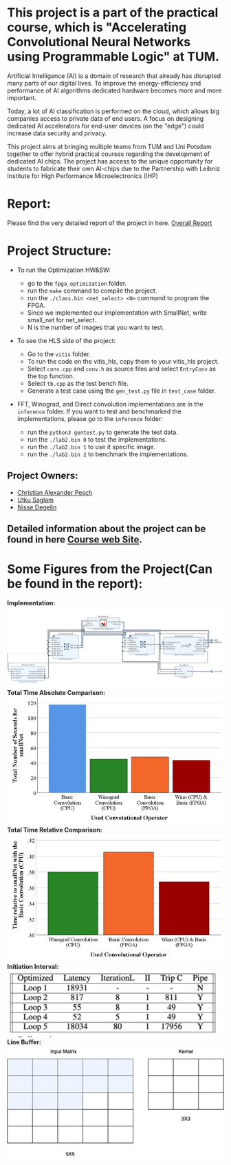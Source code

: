# This project is a part of the practical course, which is "Accelerating Convolutional Neural Networks using Programmable Logic" at TUM.
Artificial Intelligence (AI) is a domain of research that already has disrupted many parts of our digital lives. To improve the energy-efficiency and performance of AI algorithms dedicated hardware becomes more and more important.

Today, a lot of AI classification is performed on the cloud, which allows big companies access to private data of end users. A focus on designing dedicated AI accelerators for end-user devices (on the "edge") could increase data security and privacy.

This project aims at bringing multiple teams from TUM and Uni Potsdam together to offer hybrid practical courses regarding the development of dedicated AI chips. The project has access to the unique opportunity for students to fabricate their own AI-chips due to the Partnership with Leibniz Institute for High Performance Microelectronics (IHP)

# Report:
Please find the very detailed report of the project in here.
[Overall Report](acc_report.pdf)
# Project Structure:

* To run the Optimization HW&SW:
  * go to the `fpga_optimization` folder.
  * run the ```make``` command to compile the project.
  * run the ```./class.bin <net_select> <N>``` command to program the FPGA.
  * Since we implemented our implementation with SmallNet, write small_net for net_select.
  * N is the number of images that you want to test.
  

* To see the HLS side of the project:
  * Go to the `vitis` folder.
  * To run the code on the vitis_hls, copy them to your vitis_hls project.
  * Select `conv.cpp` and `conv.h` as source files and select `EntryConv` as the top function.
  * Select `tb.cpp` as the test bench file.
  * Generate a test case using the `gen_test.py` file in `test_case` folder.



* FFT, Winograd, and Direct convolution implementations are in the `inference` folder. If you want to test and benchmarked the implementations, please go to the `inference` folder:
  * run the ```python3 gentest.py``` to generate the test data.
  * run the ```./lab2.bin 0``` to test the implementations.
  * run the ```./lab2.bin 1``` to use it specific image.
  * run the ```./lab2.bin 2``` to  benchmark the implementations.


## Project Owners:
- [Christian Alexander Pesch](https://github.com/TheWreckTUM)
- [Utku Saglam](https://github.com/utkusaglm)
- [Nisse Degelin](https://github.com/nickatillinois)
## Detailed information about the project can be found in here [Course web Site](https://www.ce.cit.tum.de/caps/lehre/ss23/praktika/accelerating-convolutional-neural-networks-using-programmable-logic/).

# Some Figures from the Project(Can be found in the report):
**Implementation:**
![alt text](fpga_optimization/vivado_architecture.jpg)
**Total Time Absolute Comparison:**
![alt text](TotalTimeAbsoluteComparison.jpg)
**Total Time Relative Comparison:**
![alt text](TotalTimeRelativeComparison.jpg)
**Initiation Interval:**
![alt text](init.png)
**Line Buffer:**
![alt text](linebuffer1.png)